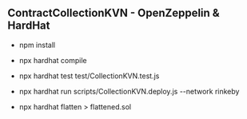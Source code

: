 ## ContractCollectionKVN - OpenZeppelin & HardHat

- npm install

- npx hardhat compile
- npx hardhat test test/CollectionKVN.test.js
- npx hardhat run scripts/CollectionKVN.deploy.js --network rinkeby
- npx hardhat flatten > flattened.sol
